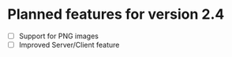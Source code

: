 # Planned features for version 2.4

- [ ] Support for PNG images
- [ ] Improved Server/Client feature
